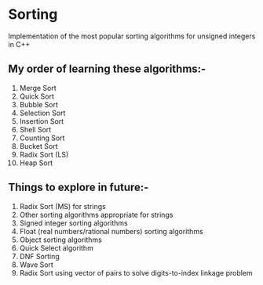 # Sorting
Implementation of the most popular sorting algorithms for unsigned integers in C++

## My order of learning these algorithms:-
1. Merge Sort
2. Quick Sort
3. Bubble Sort
4. Selection Sort
5. Insertion Sort
6. Shell Sort
7. Counting Sort
8. Bucket Sort
9. Radix Sort (LS)
10. Heap Sort

## Things to explore in future:-
1. Radix Sort (MS) for strings
2. Other sorting algorithms appropriate for strings
3. Signed integer sorting algorithms
4. Float (real numbers/rational numbers) sorting algorithms
5. Object sorting algorithms
6. Quick Select algorithm
7. DNF Sorting
8. Wave Sort
9. Radix Sort using vector of pairs to solve digits-to-index linkage problem
